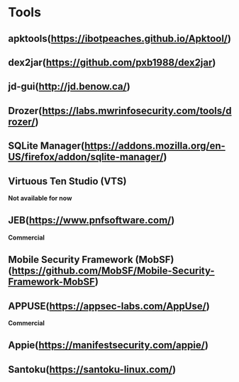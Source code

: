 # Tools

## apktools(https://ibotpeaches.github.io/Apktool/)

## dex2jar(https://github.com/pxb1988/dex2jar)

## jd-gui(http://jd.benow.ca/)

## Drozer(https://labs.mwrinfosecurity.com/tools/drozer/)

## SQLite Manager(https://addons.mozilla.org/en-US/firefox/addon/sqlite-manager/)

## Virtuous Ten Studio (VTS)
**Not available for now**

## JEB(https://www.pnfsoftware.com/)
**Commercial**

## Mobile Security Framework (MobSF) (https://github.com/MobSF/Mobile-Security-Framework-MobSF)

## APPUSE(https://appsec-labs.com/AppUse/)
**Commercial**

## Appie(https://manifestsecurity.com/appie/)

## Santoku(https://santoku-linux.com/)
